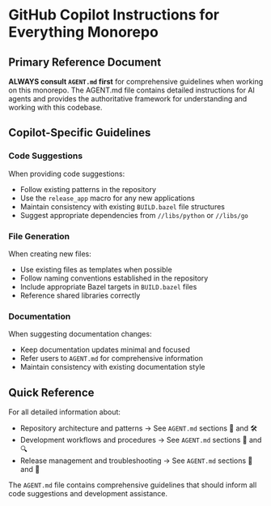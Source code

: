 # GitHub Copilot Instructions for Everything Monorepo

## Primary Reference Document
**ALWAYS consult `AGENT.md` first** for comprehensive guidelines when working on this monorepo. The AGENT.md file contains detailed instructions for AI agents and provides the authoritative framework for understanding and working with this codebase.

## Copilot-Specific Guidelines

### Code Suggestions
When providing code suggestions:
- Follow existing patterns in the repository
- Use the `release_app` macro for any new applications
- Maintain consistency with existing `BUILD.bazel` file structures
- Suggest appropriate dependencies from `//libs/python` or `//libs/go`

### File Generation
When creating new files:
- Use existing files as templates when possible
- Follow naming conventions established in the repository
- Include appropriate Bazel targets in `BUILD.bazel` files
- Reference shared libraries correctly

### Documentation
When suggesting documentation changes:
- Keep documentation updates minimal and focused
- Refer users to `AGENT.md` for comprehensive information
- Maintain consistency with existing documentation style

## Quick Reference
For all detailed information about:
- Repository architecture and patterns → See `AGENT.md` sections 🚀 and 🛠️
- Development workflows and procedures → See `AGENT.md` sections 🔄 and 🔍
- Release management and troubleshooting → See `AGENT.md` sections 🧪 and 🚨

The `AGENT.md` file contains comprehensive guidelines that should inform all code suggestions and development assistance.